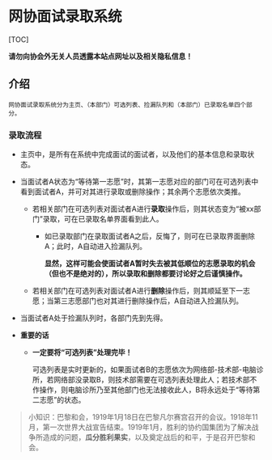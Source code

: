 #  	网协面试录取系统

[TOC]

**请勿向协会外无关人员透露本站点网址以及相关隐私信息！**

## 介绍

	网协面试录取系统分为主页、（本部门）可选列表、捡漏队列和（本部门）已录取名单四个部分。

### 录取流程

- 主页中，是所有在系统中完成面试的面试者，以及他们的基本信息和录取状态。

- 当面试者A状态为“等待第一志愿”时，其第一志愿对应的部门可在可选列表中看到面试者A，并可对其进行录取或删除操作；其余两个志愿依次类推。

  - 若相关部门在可选列表对面试者A进行**录取**操作后，则其状态变为“被xx部门”录取，可在已录取名单界面看到此人。

    - 如已录取部门在录取面试者A之后，反悔了，则可在已录取界面删除A；此时，A自动进入捡漏队列。

      **显然，这样可能会使面试者A暂时失去被其低顺位的志愿录取的机会（但也不是绝对的），所以录取和删除都要讨论好之后谨慎操作。**

  - 若相关部门在可选列表对面试者A进行**删除**操作后，则其顺延至下一志愿；当第三志愿部门也对其进行删除操作后，A自动进入捡漏队列。

- 当面试者A处于捡漏队列时，各部门先到先得。

- **重要的话**

  - **一定要将“可选列表”处理完毕！**

    可选列表是实时更新的，如果面试者B的志愿依次为网络部-技术部-电脑诊所，若网络部没录取B，则技术部需要在可选列表处理此人；若技术部不作操作，则电脑诊所乃至其他部门也无法接收此人，B将永远处于“等待第二志愿”的状态。

> 小知识：巴黎和会，1919年1月18日在巴黎凡尔赛宫召开的会议。1918年11月，第一次世界大战宣告结束。1919年1月，胜利的协约国集团为了解决战争所造成的问题，**瓜分胜利果实**，以及奠定战后的和平，于是召开巴黎和会。